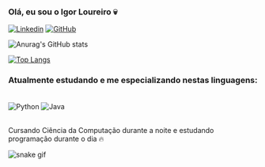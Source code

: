 ### Olá, eu sou o Igor Loureiro 💀

[![Linkedin](https://img.shields.io/badge/LinkedIn-0077B5?style=for-the-badge&logo=linkedin&logoColor=white)](https://www.linkedin.com/in/igor-loureiro-a2a584205/)
[![GitHub](https://img.shields.io/badge/GitHub-100000?style=for-the-badge&logo=github&logoColor=white)](https://github.com/IgorLoureiro)

![Anurag's GitHub stats](https://github-readme-stats.vercel.app/api?username=IgorLoureiro&show_icons=true&theme=synthwave)

[![Top Langs](https://github-readme-stats.vercel.app/api/top-langs/?username=IgorLoureiro&hide_progress=true)](https://github.com/IgorLoureiro/github-readme-stats)      
                         
### Atualmente estudando e me especializando nestas linguagens:

<div style="display: inline_block"><br/>
 <img align="center" alt="Python" src=https://img.shields.io/badge/Python-3776AB?style=for-the-badge&logo=python&logoColor=white />
 <img align="center" alt="Java" src=https://img.shields.io/badge/Java-ED8B00?style=for-the-badge&logo=openjdk&logoColor=white />
</div><br/>

Cursando Ciência da Computação durante a noite e estudando programação durante o dia 🔥

![snake gif](https://github.com/IgorLoureiro/IgorLoureiro/blob/output/github-contribution-grid-snake.svg)
